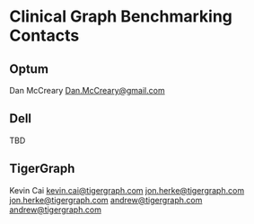 # Clinical Graph Benchmarking Contacts

## Optum

Dan McCreary Dan.McCreary@gmail.com

## Dell

TBD

## TigerGraph

Kevin Cai <kevin.cai@tigergraph.com>
jon.herke@tigergraph.com <jon.herke@tigergraph.com>
andrew@tigergraph.com <andrew@tigergraph.com>
